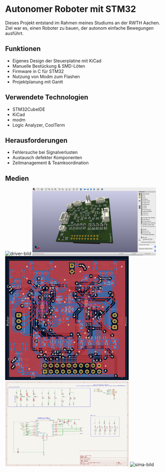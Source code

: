 # Autonomer Roboter mit STM32
Dieses Projekt entstand im Rahmen meines Studiums an der RWTH Aachen. Ziel war es, einen Roboter zu bauen, der autonom einfache Bewegungen ausführt.

## Funktionen
- Eigenes Design der Steuerplatine mit KiCad
- Manuelle Bestückung & SMD-Löten
- Firmware in C für STM32
- Nutzung von Modm zum Flashen
- Projektplanung mit Gantt

## Verwendete Technologien
- STM32CubeIDE
- KiCad
- modm
- Logic Analyzer, CoolTerm

## Herausforderungen
- Fehlersuche bei Signalverlusten
- Austausch defekter Komponenten
- Zeitmanagement & Teamkoordination

## Medien
<img src="docs/media/driver.png" alt="driver-bild" width="400"/>
<img src="docs/media/3dview_driver.png" alt="3D-view" width="400"/>
<img src="docs/media/pcb_driver.png" alt="pcb-bild" width="400"/>
<img src="docs/media/schematic_left_driver.png" alt="schematic-bild" width="400"/>
<img src="docs/media/sima_robot_flashing.png" alt="sima-bild" width="400"/>